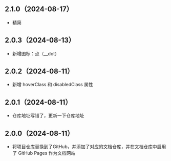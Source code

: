 ## 2.1.0（2024-08-17）
- 精简
## 2.0.3（2024-08-13）
- 新增图标：点（__dot）
## 2.0.2（2024-08-11）
- 新增 hoverClass 和 disabledClass 属性
## 2.0.1（2024-08-11）
- 仓库地址写错了，更新一下仓库地址
## 2.0.0（2024-08-11）
- 将项目仓库替换到了GitHub，并添加了对应的文档仓库，并在文档仓库中启用了 GitHub Pages 作为文档网站
